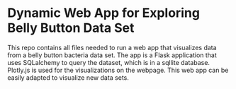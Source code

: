 # Dynamic Web App for Exploring Belly Button Data Set

This repo contains all files needed to run a web app that visualizes data from a belly button bacteria data set. The app is a Flask application that uses SQLalchemy to query the dataset, which is in a sqllite database. Plotly.js is used for the visualizations on the webpage. This web app can be easily adapted to visualize new data sets.
